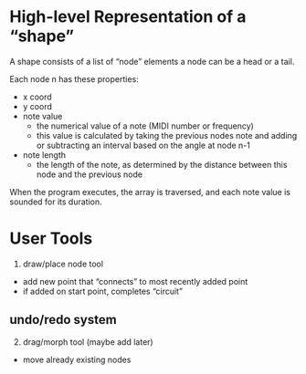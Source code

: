 # High-level Representation of a “shape”

A shape consists of a list of “node” elements 
a node can be a head or a tail. 

Each node n has these properties:
- x coord
- y coord
- note value        
  - the numerical value of a note (MIDI number or frequency)
  - this value is calculated by taking the previous nodes note and adding or subtracting an interval based on the angle at node n-1
- note length       
  - the length of the note, as determined by the distance between this node and the previous node

When the program executes, the array is traversed, and each note value is sounded for its duration.

# User Tools

1. draw/place node tool
  - add new point that “connects” to most recently added point
  - if added on start point, completes “circuit”

## undo/redo system

2. drag/morph tool (maybe add later)
  - move already existing nodes